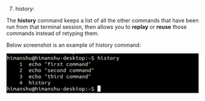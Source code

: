 7. history:

The **history** command keeps a list of all the other commands that have been 
run from that terminal session, then allows you to **replay** or **reuse** those
commands instead of retyping them.

Below screenshot is an example of history command:

![history.Image](/history.PNG)
